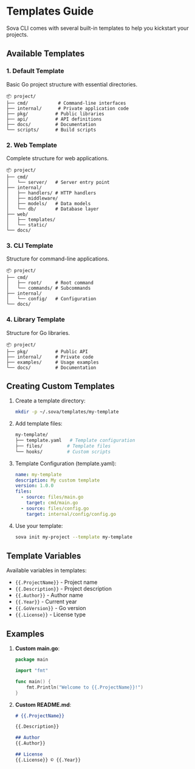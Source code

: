 # Templates Guide

Sova CLI comes with several built-in templates to help you kickstart your projects.

## Available Templates

### 1. Default Template
Basic Go project structure with essential directories.

```
📦 project/
├── cmd/           # Command-line interfaces
├── internal/      # Private application code
├── pkg/          # Public libraries
├── api/          # API definitions
├── docs/         # Documentation
└── scripts/      # Build scripts
```

### 2. Web Template
Complete structure for web applications.

```
📦 project/
├── cmd/
│   └── server/   # Server entry point
├── internal/
│   ├── handlers/ # HTTP handlers
│   ├── middleware/
│   ├── models/   # Data models
│   └── db/       # Database layer
├── web/
│   ├── templates/
│   └── static/
└── docs/
```

### 3. CLI Template
Structure for command-line applications.

```
📦 project/
├── cmd/
│   ├── root/     # Root command
│   └── commands/ # Subcommands
├── internal/
│   └── config/   # Configuration
└── docs/
```

### 4. Library Template
Structure for Go libraries.

```
📦 project/
├── pkg/          # Public API
├── internal/     # Private code
├── examples/     # Usage examples
└── docs/         # Documentation
```

## Creating Custom Templates

1. Create a template directory:
   ```bash
   mkdir -p ~/.sova/templates/my-template
   ```

2. Add template files:
   ```bash
   my-template/
   ├── template.yaml   # Template configuration
   ├── files/         # Template files
   └── hooks/         # Custom scripts
   ```

3. Template Configuration (template.yaml):
   ```yaml
   name: my-template
   description: My custom template
   version: 1.0.0
   files:
     - source: files/main.go
       target: cmd/main.go
     - source: files/config.go
       target: internal/config/config.go
   ```

4. Use your template:
   ```bash
   sova init my-project --template my-template
   ```

## Template Variables

Available variables in templates:

- `{{.ProjectName}}` - Project name
- `{{.Description}}` - Project description
- `{{.Author}}` - Author name
- `{{.Year}}` - Current year
- `{{.GoVersion}}` - Go version
- `{{.License}}` - License type

## Examples

1. **Custom main.go**:
   ```go
   package main

   import "fmt"

   func main() {
       fmt.Println("Welcome to {{.ProjectName}}!")
   }
   ```

2. **Custom README.md**:
   ```markdown
   # {{.ProjectName}}

   {{.Description}}

   ## Author
   {{.Author}}

   ## License
   {{.License}} © {{.Year}}
   ``` 